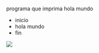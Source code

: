 programa que imprima hola mundo  
* inicio
* hola mundo
* fin  

![](file:///D:/YED/DFP%20ACT1.jpg)
